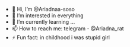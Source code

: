 - 👋 Hi, I’m @Ariadnaa-soso
- 👀 I’m interested in everything
- 🌱 I’m currently learning ...
- 📫 How to reach me: telegram - @Ariadna_rat
- ⚡ Fun fact: in childhood i was stupid girl

<!---
Ariadnaa-soso/Ariadnaa-soso is a ✨ special ✨ repository because its `README.md` (this file) appears on your GitHub profile.
You can click the Preview link to take a look at your changes.
--->
